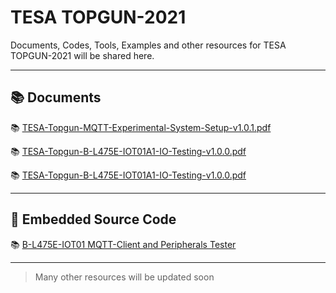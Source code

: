 # TESA TOPGUN-2021

Documents, Codes, Tools, Examples and other resources for TESA TOPGUN-2021 will be shared here.

---

## :books: Documents

:books: [TESA-Topgun-MQTT-Experimental-System-Setup-v1.0.1.pdf](./docs/TESA-Topgun-MQTT-Experimental-System-Setup-v1.0.1.pdf)

:books: [TESA-Topgun-B-L475E-IOT01A1-IO-Testing-v1.0.0.pdf](./docs/TESA-Topgun-B-L475E-IOT01A1-IO-Testing-v1.0.0.pdf)

:books: [TESA-Topgun-B-L475E-IOT01A1-IO-Testing-v1.0.0.pdf](./docs/TESA-Topgun-B-L475E-IOT01A1-IO-Testing-v1.0.0.pdf)

---

## :floppy_disk: Embedded Source Code
:books: [B-L475E-IOT01 MQTT-Client and Peripherals Tester](https://github.com/drsanti/TOPGUN-2021/tree/master/STM32)

---

>Many other resources will be updated soon
